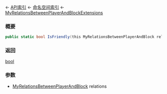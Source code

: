← [API索引](Api-Index) ← [命名空间索引](Namespace-Index) ← [MyRelationsBetweenPlayerAndBlockExtensions](VRage.Game.MyRelationsBetweenPlayerAndBlockExtensions)

### 概要

```csharp
public static bool IsFriendly(this MyRelationsBetweenPlayerAndBlock relations)
```

### 返回

[bool](https://docs.microsoft.com/en-us/dotnet/api/System.Boolean?view=netframework-4.6)

### 参数

* [MyRelationsBetweenPlayerAndBlock](VRage.Game.MyRelationsBetweenPlayerAndBlock) relations
